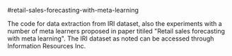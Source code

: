 #retail-sales-forecasting-with-meta-learning

The code for data extraction from IRI dataset, also the experiments with a number of meta learners proposed in paper titiled "Retail sales forecasting with meta learning".
The IRI dataset as noted can be accessed through Information Resources Inc.
